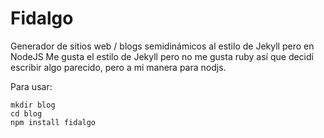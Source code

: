 Fidalgo
=======

Generador de sitios web / blogs semidinámicos al estilo de Jekyll pero en NodeJS
Me gusta el estilo de Jekyll pero no me gusta ruby así que decidí escribir algo parecido, pero a mi manera para nodjs.


Para usar: 

```
mkdir blog
cd blog
npm install fidalgo
```